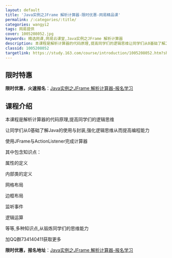 ```yaml
---
layout: default
title: 'Java实例之JFrame 解析计算器-限时优惠-网易精品课'
permalink: /:categories/:title/
categories: wangyi2
tags: 网易提供
cover: 1005208052.jpg
keywords: 精选网课,网易云课堂,Java实例之JFrame 解析计算器
description: 本课程是解析计算器的代码原理,提高同学们的逻辑思维让同学们从0基础了解Java的使用与封装,强化逻辑思维从而提高编程能力
classid: 1005208052
targetlink: https://study.163.com/course/introduction/1005208052.htm?share=1&shareId=1025206652&utm_campaign=share&utm_medium=iphoneShare&utm_source=&utm_u=1025206652
---
```


## 限时特惠

**限时优惠，火速报名**：[Java实例之JFrame 解析计算器-报名学习](https://study.163.com/course/introduction/1005208052.htm?share=1&shareId=1025206652&utm_campaign=share&utm_medium=iphoneShare&utm_source=&utm_u=1025206652)

## 课程介绍

本课程是解析计算器的代码原理,提高同学们的逻辑思维

让同学们从0基础了解Java的使用与封装,强化逻辑思维从而提高编程能力

使用JFrame与ActionListener完成计算器

其中包含知识点：

属性的定义

内部类的定义

网格布局

边框布局

监听事件

逻辑运算

等等,多种知识点,从锻炼同学们的思维能力

加QQ群734140411获取更多

**限时优惠，报名地址**：[Java实例之JFrame 解析计算器-报名学习](https://study.163.com/course/introduction/1005208052.htm?share=1&shareId=1025206652&utm_campaign=share&utm_medium=iphoneShare&utm_source=&utm_u=1025206652)

